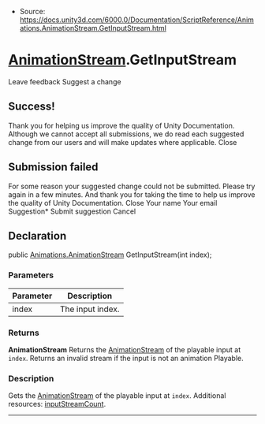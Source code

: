 * Source: https://docs.unity3d.com/6000.0/Documentation/ScriptReference/Animations.AnimationStream.GetInputStream.html

#  [AnimationStream](https://docs.unity3d.com/6000.0/Documentation/ScriptReference/Animations.AnimationStream.html).GetInputStream
Leave feedback
Suggest a change
## Success!
Thank you for helping us improve the quality of Unity Documentation. Although we cannot accept all submissions, we do read each suggested change from our users and will make updates where applicable.
Close
## Submission failed
For some reason your suggested change could not be submitted. Please <a>try again</a> in a few minutes. And thank you for taking the time to help us improve the quality of Unity Documentation.
Close
Your name Your email Suggestion* Submit suggestion
Cancel
## Declaration
public [Animations.AnimationStream](https://docs.unity3d.com/6000.0/Documentation/ScriptReference/Animations.AnimationStream.html) GetInputStream(int index); 
### Parameters
Parameter | Description  
---|---  
index | The input index.  
### Returns
**AnimationStream** Returns the [AnimationStream](https://docs.unity3d.com/6000.0/Documentation/ScriptReference/Animations.AnimationStream.html) of the playable input at `index`. Returns an invalid stream if the input is not an animation Playable. 
### Description
Gets the [AnimationStream](https://docs.unity3d.com/6000.0/Documentation/ScriptReference/Animations.AnimationStream.html) of the playable input at `index`.
Additional resources: [inputStreamCount](https://docs.unity3d.com/6000.0/Documentation/ScriptReference/Animations.AnimationStream-inputStreamCount.html).
* * *
